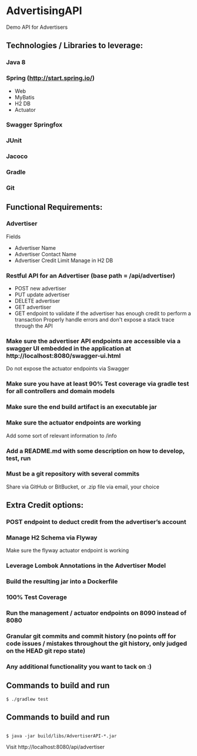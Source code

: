 # AdvertisingAPI
Demo API for Advertisers

## Technologies / Libraries to leverage:
### Java 8
### Spring (http://start.spring.io/)
- Web
- MyBatis
- H2 DB
- Actuator
### Swagger Springfox
### JUnit
### Jacoco
### Gradle
### Git

## Functional Requirements:
### Advertiser
Fields
- Advertiser Name
- Advertiser Contact Name
- Advertiser Credit Limit
Manage in H2 DB
### Restful API for an Advertiser (base path = /api/advertiser)
- POST new advertiser
- PUT update advertiser
- DELETE advertiser
- GET advertiser
- GET endpoint to validate if the advertiser has enough credit to perform a transaction
Properly handle errors and don't expose a stack trace through the API
### Make sure the advertiser API endpoints are accessible via a swagger UI embedded in the application at http://localhost:8080/swagger-ui.html
Do not expose the actuator endpoints via Swagger
### Make sure you have at least 90% Test coverage via gradle test for all controllers and domain models
### Make sure the end build artifact is an executable jar
### Make sure the actuator endpoints are working
Add some sort of relevant information to /info
### Add a README.md with some description on how to develop, test, run
### Must be a git repository with several commits

Share via GitHub or BitBucket, or .zip file via email, your choice

## Extra Credit options:
### POST endpoint to deduct credit from the advertiser’s account
### Manage H2 Schema via Flyway
Make sure the flyway actuator endpoint is working
### Leverage Lombok Annotations in the Advertiser Model
### Build the resulting jar into a Dockerfile
### 100% Test Coverage
### Run the management / actuator endpoints on 8090 instead of 8080
### Granular git commits and commit history (no points off for code issues / mistakes throughout the git history, only judged on the HEAD git repo state)
### Any additional functionality you want to tack on :)

## Commands to build and run
```$ ./gradlew test```

## Commands to build and run
```$ ./gradlew build && java -jar build/libs/Advertisers.jar

$ java -jar build/libs/AdvertiserAPI-*.jar
```

Visit http://localhost:8080/api/advertiser
